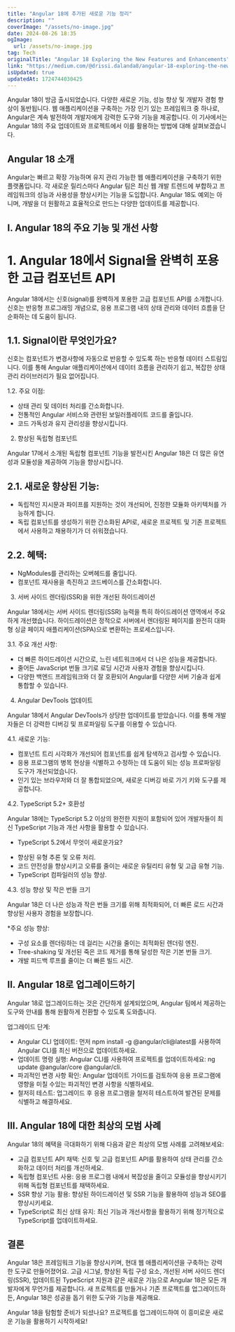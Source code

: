 ```yaml
---
title: "Angular 18에 추가된 새로운 기능 정리"
description: ""
coverImage: "/assets/no-image.jpg"
date: 2024-08-26 18:35
ogImage: 
  url: /assets/no-image.jpg
tag: Tech
originalTitle: "Angular 18 Exploring the New Features and Enhancements"
link: "https://medium.com/@drissi.dalanda8/angular-18-exploring-the-new-features-and-enhancements-e2c04640acf0"
isUpdated: true
updatedAt: 1724744030425
---
```



Angular 18이 방금 출시되었습니다. 다양한 새로운 기능, 성능 향상 및 개발자 경험 향상이 동반됩니다. 웹 애플리케이션을 구축하는 가장 인기 있는 프레임워크 중 하나로, Angular은 계속 발전하여 개발자에게 강력한 도구와 기능을 제공합니다. 이 기사에서는 Angular 18의 주요 업데이트와 프로젝트에서 이를 활용하는 방법에 대해 살펴보겠습니다.

## Angular 18 소개

Angular는 빠르고 확장 가능하며 유지 관리 가능한 웹 애플리케이션을 구축하기 위한 플랫폼입니다. 각 새로운 릴리스마다 Angular 팀은 최신 웹 개발 트렌드에 부합하고 프레임워크의 성능과 사용성을 향상시키는 기능을 도입합니다. Angular 18도 예외는 아니며, 개발을 더 원활하고 효율적으로 만드는 다양한 업데이트를 제공합니다.

## I. Angular 18의 주요 기능 및 개선 사항

<div class="content-ad"></div>

# 1. Angular 18에서 Signal을 완벽히 포용한 고급 컴포넌트 API

Angular 18에서는 신호(signal)를 완벽하게 포용한 고급 컴포넌트 API를 소개합니다. 신호는 반응형 프로그래밍 개념으로, 응용 프로그램 내의 상태 관리와 데이터 흐름을 단순화하는 데 도움이 됩니다.

## 1.1. Signal이란 무엇인가요?

신호는 컴포넌트가 변경사항에 자동으로 반응할 수 있도록 하는 반응형 데이터 스트림입니다. 이를 통해 Angular 애플리케이션에서 데이터 흐름을 관리하기 쉽고, 복잡한 상태 관리 라이브러리가 필요 없어집니다.

<div class="content-ad"></div>

1.2. 주요 이점:

- 상태 관리 및 데이터 처리를 간소화합니다.
- 전통적인 Angular 서비스와 관련된 보일러플레이트 코드를 줄입니다.
- 코드 가독성과 유지 관리성을 향상시킵니다.

2. 향상된 독립형 컴포넌트

Angular 17에서 소개된 독립형 컴포넌트 기능을 발전시킨 Angular 18은 더 많은 유연성과 모듈성을 제공하여 기능을 향상시킵니다.

<div class="content-ad"></div>

## 2.1. 새로운 향상된 기능:

- 독립적인 지시문과 파이프를 지원하는 것이 개선되어, 진정한 모듈화 아키텍처를 가능하게 합니다.
- 독립 컴포넌트를 생성하기 위한 간소화된 API로, 새로운 프로젝트 및 기존 프로젝트에서 사용하고 채용하기가 더 쉬워졌습니다.

## 2.2. 혜택:

- NgModules를 관리하는 오버헤드를 줄입니다.
- 컴포넌트 재사용을 촉진하고 코드베이스를 간소화합니다.

<div class="content-ad"></div>

3. 서버 사이드 렌더링(SSR)을 위한 개선된 하이드레이션

Angular 18에서는 서버 사이드 렌더링(SSR) 능력을 특히 하이드레이션 영역에서 주요하게 개선했습니다. 하이드레이션은 정적으로 서버에서 렌더링된 페이지를 완전히 대화형 싱글 페이지 애플리케이션(SPA)으로 변환하는 프로세스입니다.

3.1. 주요 개선 사항:

- 더 빠른 하이드레이션 시간으로, 느린 네트워크에서 더 나은 성능을 제공합니다.
- 줄어든 JavaScript 번들 크기로 로딩 시간과 사용자 경험을 향상시킵니다.
- 다양한 백엔드 프레임워크와 더 잘 호환되어 Angular를 다양한 서버 기술과 쉽게 통합할 수 있습니다.

<div class="content-ad"></div>

4. Angular DevTools 업데이트

Angular 18에서 Angular DevTools가 상당한 업데이트를 받았습니다. 이를 통해 개발자들은 더 강력한 디버깅 및 프로파일링 도구를 이용할 수 있습니다.

4.1. 새로운 기능:

- 컴포넌트 트리 시각화가 개선되어 컴포넌트를 쉽게 탐색하고 검사할 수 있습니다.
- 응용 프로그램의 병목 현상을 식별하고 수정하는 데 도움이 되는 성능 프로파일링 도구가 개선되었습니다.
- 인기 있는 브라우저와 더 잘 통합되었으며, 새로운 디버깅 바로 가기 키와 도구를 제공합니다.

<div class="content-ad"></div>

4.2. TypeScript 5.2+ 호환성

Angular 18에는 TypeScript 5.2 이상의 완전한 지원이 포함되어 있어 개발자들이 최신 TypeScript 기능과 개선 사항을 활용할 수 있습니다.

* TypeScript 5.2에서 무엇이 새로운가요?

- 향상된 유형 추론 및 오류 처리.
- 코드 안전성을 향상시키고 오류를 줄이는 새로운 유틸리티 유형 및 고급 유형 기능.
- TypeScript 컴파일러의 성능 향상.

<div class="content-ad"></div>

4.3. 성능 향상 및 작은 번들 크기

Angular 18은 더 나은 성능과 작은 번들 크기를 위해 최적화되어, 더 빠른 로드 시간과 향상된 사용자 경험을 보장합니다.

*주요 성능 향상:

- 구성 요소를 렌더링하는 데 걸리는 시간을 줄이는 최적화된 렌더링 엔진.
- Tree-shaking 및 개선된 죽은 코드 제거를 통해 달성한 작은 기본 번들 크기.
- 개발 피드백 루프를 줄이는 더 빠른 빌드 시간.

<div class="content-ad"></div>

## II. Angular 18로 업그레이드하기

Angular 18로 업그레이드하는 것은 간단하게 설계되었으며, Angular 팀에서 제공하는 도구와 안내를 통해 원활하게 전환할 수 있도록 도와줍니다.

업그레이드 단계:

- Angular CLI 업데이트: 먼저 npm install -g @angular/cli@latest를 사용하여 Angular CLI를 최신 버전으로 업데이트하세요.
- 업데이트 명령 실행: Angular CLI를 사용하여 프로젝트를 업데이트하세요: ng update @angular/core @angular/cli.
- 파괴적인 변경 사항 확인: Angular 업데이트 가이드를 검토하여 응용 프로그램에 영향을 미칠 수있는 파괴적인 변경 사항을 식별하세요.
- 철저히 테스트: 업그레이드 후 응용 프로그램을 철저히 테스트하여 발견된 문제를 식별하고 해결하세요.

<div class="content-ad"></div>

## III. Angular 18에 대한 최상의 모범 사례

Angular 18의 혜택을 극대화하기 위해 다음과 같은 최상의 모범 사례를 고려해보세요:

- 고급 컴포넌트 API 채택: 신호 및 고급 컴포넌트 API를 활용하여 상태 관리를 간소화하고 데이터 처리를 개선하세요.
- 독립형 컴포넌트 사용: 응용 프로그램 내에서 복잡성을 줄이고 모듈성을 향상시키기 위해 독립형 컴포넌트를 채택하세요.
- SSR 향상 기능 활용: 향상된 하이드레이션 및 SSR 기능을 활용하여 성능과 SEO를 향상시키세요.
- TypeScript로 최신 상태 유지: 최신 기능과 개선사항을 활용하기 위해 정기적으로 TypeScript를 업데이트하세요.

## 결론

<div class="content-ad"></div>

Angular 18은 프레임워크 기능을 향상시키며, 현대 웹 애플리케이션을 구축하는 강력한 도구로 만들어졌어요. 고급 시그널, 향상된 독립 구성 요소, 개선된 서버 사이드 렌더링(SSR), 업데이트된 TypeScript 지원과 같은 새로운 기능으로 Angular 18은 모든 개발자에게 무언가를 제공합니다. 새 프로젝트를 만들거나 기존 프로젝트를 업그레이드하든, Angular 18은 성공을 돕기 위한 도구와 기능을 제공해요.

Angular 18을 탐험할 준비가 되셨나요? 프로젝트를 업그레이드하여 이 흥미로운 새로운 기능을 활용하기 시작하세요!